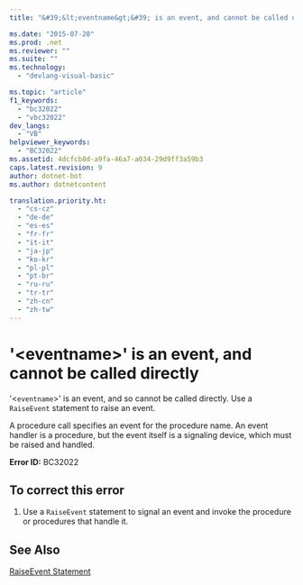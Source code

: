 ```yaml
---
title: "&#39;&lt;eventname&gt;&#39; is an event, and cannot be called directly | Microsoft Docs"

ms.date: "2015-07-20"
ms.prod: .net
ms.reviewer: ""
ms.suite: ""
ms.technology: 
  - "devlang-visual-basic"

ms.topic: "article"
f1_keywords: 
  - "bc32022"
  - "vbc32022"
dev_langs: 
  - "VB"
helpviewer_keywords: 
  - "BC32022"
ms.assetid: 4dcfcb8d-a9fa-46a7-a034-29d9ff3a59b3
caps.latest.revision: 9
author: dotnet-bot
ms.author: dotnetcontent

translation.priority.ht: 
  - "cs-cz"
  - "de-de"
  - "es-es"
  - "fr-fr"
  - "it-it"
  - "ja-jp"
  - "ko-kr"
  - "pl-pl"
  - "pt-br"
  - "ru-ru"
  - "tr-tr"
  - "zh-cn"
  - "zh-tw"
---
```

# &#39;&lt;eventname&gt;&#39; is an event, and cannot be called directly
'<`eventname`>' is an event, and so cannot be called directly. Use a `RaiseEvent` statement to raise an event.  
  
 A procedure call specifies an event for the procedure name. An event handler is a procedure, but the event itself is a signaling device, which must be raised and handled.  
  
 **Error ID:** BC32022  
  
## To correct this error  
  
1.  Use a `RaiseEvent` statement to signal an event and invoke the procedure or procedures that handle it.  
  
## See Also  
 [RaiseEvent Statement](../../../visual-basic/language-reference/statements/raiseevent-statement.md)